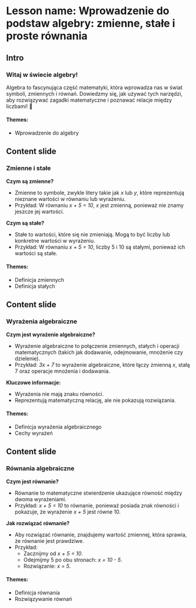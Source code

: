 # Lesson name: Wprowadzenie do podstaw algebry: zmienne, stałe i proste równania

## Intro

### Witaj w świecie algebry!

Algebra to fascynująca część matematyki, która wprowadza nas w świat symboli, zmiennych i równań. Dowiedzmy się, jak używać tych narzędzi, aby rozwiązywać zagadki matematyczne i poznawać relacje między liczbami! 🧮

#### **Themes:**
- Wprowadzenie do algebry

## Content slide

### Zmienne i stałe

**Czym są zmienne?**  
- Zmienne to symbole, zwykle litery takie jak *x* lub *y*, które reprezentują nieznane wartości w równaniu lub wyrażeniu.  
- Przykład: W równaniu *x + 5 = 10*, *x* jest zmienną, ponieważ nie znamy jeszcze jej wartości.

**Czym są stałe?**  
- Stałe to wartości, które się nie zmieniają. Mogą to być liczby lub konkretne wartości w wyrażeniu.  
- Przykład: W równaniu *x + 5 = 10*, liczby 5 i 10 są stałymi, ponieważ ich wartości są stałe.

#### **Themes:**
- Definicja zmiennych
- Definicja stałych

## Content slide

### Wyrażenia algebraiczne

**Czym jest wyrażenie algebraiczne?**  
- Wyrażenie algebraiczne to połączenie zmiennych, stałych i operacji matematycznych (takich jak dodawanie, odejmowanie, mnożenie czy dzielenie).  
- Przykład: *3x + 7* to wyrażenie algebraiczne, które łączy zmienną *x*, stałą 7 oraz operacje mnożenia i dodawania.

**Kluczowe informacje:**  
- Wyrażenia nie mają znaku równości.  
- Reprezentują matematyczną relację, ale nie pokazują rozwiązania.

#### **Themes:**
- Definicja wyrażenia algebraicznego
- Cechy wyrażeń

## Content slide

### Równania algebraiczne

**Czym jest równanie?**  
- Równanie to matematyczne stwierdzenie ukazujące równość między dwoma wyrażeniami.  
- Przykład: *x + 5 = 10* to równanie, ponieważ posiada znak równości i pokazuje, że wyrażenie *x + 5* jest równe 10.

**Jak rozwiązać równanie?**  
- Aby rozwiązać równanie, znajdujemy wartość zmiennej, która sprawia, że równanie jest prawdziwe.  
- Przykład:  
  - Zacznijmy od *x + 5 = 10*.  
  - Odejmijmy 5 po obu stronach: *x = 10 - 5*.  
  - Rozwiązanie: *x = 5*.

#### **Themes:**
- Definicja równania
- Rozwiązywanie równań
